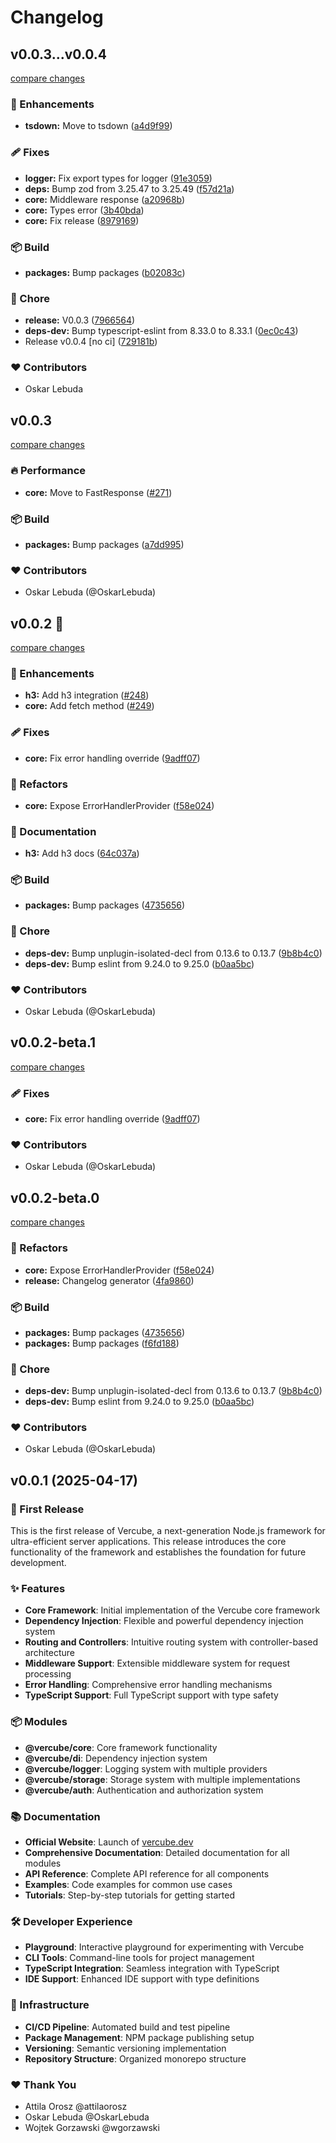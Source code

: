# Changelog

## v0.0.3...v0.0.4

[compare changes](https://github.com/vercube/vercube/compare/v0.0.3...v0.0.4)

### 🚀 Enhancements

- **tsdown:** Move to tsdown ([a4d9f99](https://github.com/vercube/vercube/commit/a4d9f99))

### 🩹 Fixes

- **logger:** Fix export types for logger ([91e3059](https://github.com/vercube/vercube/commit/91e3059))
- **deps:** Bump zod from 3.25.47 to 3.25.49 ([f57d21a](https://github.com/vercube/vercube/commit/f57d21a))
- **core:** Middleware response ([a20968b](https://github.com/vercube/vercube/commit/a20968b))
- **core:** Types error ([3b40bda](https://github.com/vercube/vercube/commit/3b40bda))
- **core:** Fix release ([8979169](https://github.com/vercube/vercube/commit/8979169))

### 📦 Build

- **packages:** Bump packages ([b02083c](https://github.com/vercube/vercube/commit/b02083c))

### 🏡 Chore

- **release:** V0.0.3 ([7966564](https://github.com/vercube/vercube/commit/7966564))
- **deps-dev:** Bump typescript-eslint from 8.33.0 to 8.33.1 ([0ec0c43](https://github.com/vercube/vercube/commit/0ec0c43))
- Release v0.0.4 [no ci] ([729181b](https://github.com/vercube/vercube/commit/729181b))

### ❤️ Contributors

- Oskar Lebuda

## v0.0.3

[compare changes](https://github.com/vercube/vercube/compare/v0.0.2...v0.0.3)

### 🔥 Performance

- **core:** Move to FastResponse ([#271](https://github.com/vercube/vercube/pull/271))

### 📦 Build

- **packages:** Bump packages ([a7dd995](https://github.com/vercube/vercube/commit/a7dd995))


### ❤️ Contributors

- Oskar Lebuda (@OskarLebuda)

## v0.0.2 🎉

[compare changes](https://github.com/vercube/vercube/compare/v0.0.1...v0.0.2)

### 🚀 Enhancements

- **h3:** Add h3 integration ([#248](https://github.com/vercube/vercube/pull/248))
- **core:** Add fetch method ([#249](https://github.com/vercube/vercube/pull/249))

### 🩹 Fixes

- **core:** Fix error handling override ([9adff07](https://github.com/vercube/vercube/commit/9adff07))

### 💅 Refactors

- **core:** Expose ErrorHandlerProvider ([f58e024](https://github.com/vercube/vercube/commit/f58e024))

### 📖 Documentation

- **h3:** Add h3 docs ([64c037a](https://github.com/vercube/vercube/commit/64c037a))

### 📦 Build

- **packages:** Bump packages ([4735656](https://github.com/vercube/vercube/commit/4735656))

### 🏡 Chore

- **deps-dev:** Bump unplugin-isolated-decl from 0.13.6 to 0.13.7 ([9b8b4c0](https://github.com/vercube/vercube/commit/9b8b4c0))
- **deps-dev:** Bump eslint from 9.24.0 to 9.25.0 ([b0aa5bc](https://github.com/vercube/vercube/commit/b0aa5bc))

### ❤️ Contributors

- Oskar Lebuda (@OskarLebuda)

## v0.0.2-beta.1

[compare changes](https://github.com/vercube/vercube/compare/v0.0.2-beta.0...v0.0.2-beta.1)

### 🩹 Fixes

- **core:** Fix error handling override ([9adff07](https://github.com/vercube/vercube/commit/9adff07))

### ❤️ Contributors

- Oskar Lebuda (@OskarLebuda)

## v0.0.2-beta.0

[compare changes](https://github.com/vercube/vercube/compare/v0.0.1...v0.0.2-beta.0)

### 💅 Refactors

- **core:** Expose ErrorHandlerProvider ([f58e024](https://github.com/vercube/vercube/commit/f58e024))
- **release:** Changelog generator ([4fa9860](https://github.com/vercube/vercube/commit/4fa9860))

### 📦 Build

- **packages:** Bump packages ([4735656](https://github.com/vercube/vercube/commit/4735656))
- **packages:** Bump packages ([f6fd188](https://github.com/vercube/vercube/commit/f6fd188))

### 🏡 Chore

- **deps-dev:** Bump unplugin-isolated-decl from 0.13.6 to 0.13.7 ([9b8b4c0](https://github.com/vercube/vercube/commit/9b8b4c0))
- **deps-dev:** Bump eslint from 9.24.0 to 9.25.0 ([b0aa5bc](https://github.com/vercube/vercube/commit/b0aa5bc))

### ❤️ Contributors

- Oskar Lebuda (@OskarLebuda)

## v0.0.1 (2025-04-17)

### 🎉 First Release

This is the first release of Vercube, a next-generation Node.js framework for ultra-efficient server applications. This release introduces the core functionality of the framework and establishes the foundation for future development.

### ✨ Features

- **Core Framework**: Initial implementation of the Vercube core framework
- **Dependency Injection**: Flexible and powerful dependency injection system
- **Routing and Controllers**: Intuitive routing system with controller-based architecture
- **Middleware Support**: Extensible middleware system for request processing
- **Error Handling**: Comprehensive error handling mechanisms
- **TypeScript Support**: Full TypeScript support with type safety

### 📦 Modules

- **@vercube/core**: Core framework functionality
- **@vercube/di**: Dependency injection system
- **@vercube/logger**: Logging system with multiple providers
- **@vercube/storage**: Storage system with multiple implementations
- **@vercube/auth**: Authentication and authorization system

### 📚 Documentation

- **Official Website**: Launch of [vercube.dev](https://vercube.dev)
- **Comprehensive Documentation**: Detailed documentation for all modules
- **API Reference**: Complete API reference for all components
- **Examples**: Code examples for common use cases
- **Tutorials**: Step-by-step tutorials for getting started

### 🛠️ Developer Experience

- **Playground**: Interactive playground for experimenting with Vercube
- **CLI Tools**: Command-line tools for project management
- **TypeScript Integration**: Seamless integration with TypeScript
- **IDE Support**: Enhanced IDE support with type definitions

### 🔧 Infrastructure

- **CI/CD Pipeline**: Automated build and test pipeline
- **Package Management**: NPM package publishing setup
- **Versioning**: Semantic versioning implementation
- **Repository Structure**: Organized monorepo structure

### ❤️ Thank You

- Attila Orosz @attilaorosz 
- Oskar Lebuda @OskarLebuda
- Wojtek Gorzawski @wgorzawski 

